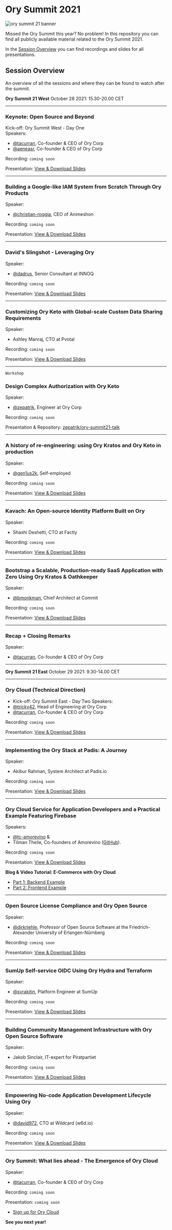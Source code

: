 # Ory Summit 2021

![ory summit 21 banner](./img/spotlight-banner-1920x400.png)

Missed the Ory Summit this year? 
No problem!
In this repository you can find all publicly available material related to the Ory Summit 2021.

In the [Session Overview](#session-overview) you can find recordings and slides for all presentations.

## Session Overview

An overview of all the sessions and where they can be found to watch after the summit. 

**Ory Summit 21 West**
October 28 2021: 15.30-20.00 CET

---

### Keynote: Open Source and Beyond
Kick-off: Ory Summit West - Day One   
Speakers:
- [@tacurran](https://github.com/tacurran), Co-founder & CEO of Ory Corp
- [@aeneasr](https://github.com/aeneasr), Co-founder & CEO of Ory Corp

Recording: `coming soon`

Presentation: [View & Download Slides](https://github.com/ory/summit/blob/master/Ory_Summit_21_Day_1_-_Keynote_-_Future_Directions_for_the_New_ID_Stack.pdf)

---
### Building a Google-like IAM System from Scratch Through Ory Products 
Speaker:
- [@christian-roggia](https://github.com/christian-roggia), CEO of Animeshon

Recording: `coming soon`

Presentation: [View & Download Slides](https://github.com/ory/summit/blob/master/Ory_Summit_21_Day_1_-_Christian_Roggia_-_Building_a_Google-like_IAM_system_from_scratch_through_Ory_products.pdf)

---
### David's Slingshot - Leveraging Ory 
Speaker:
- [@dadrus](https://github.com/dadrus), Senior Consultant at INNOQ

Recording: `coming soon`

Presentation: [View & Download Slides](https://github.com/ory/summit/blob/master/Ory_Summit_21_Day_1_-_Dimitrij_Drus_-_Davids_Slingshot_-_Leveraging_Ory.pdf)

---
### Customizing Ory Keto with Global-scale Custom Data Sharing Requirements
Speaker:
- Ashley Manraj, CTO at Pvotal

Recording: `coming soon`

Presentation: [View & Download Slides](https://github.com/ory/summit/blob/master/Ory_Summit_21_Day_1_-_Ashley_Manraj_-_Customizing_Ory_Keto_with_global_scale_data_sharing_requirements.pdf)

---
`Workshop`
### Design Complex Authorization with Ory Keto 
Speaker:
- [@zepatrik](https://github.com/zepatrik), Engineer at Ory Corp

Recording: `coming soon`

Presentation & Repository: [zepatrik/ory-summit21-talk](https://github.com/zepatrik/ory-summit21-talk)

---
### A history of re-engineering: using Ory Kratos and Ory Keto in production
Speaker:
- [@gen1us2k](https://github.com/gen1us2k), Self-employed

Recording: `coming soon`

Presentation: [View & Download Slides](https://github.com/ory/summit/blob/master/Ory_Summit_21_Day_1_-_Andrew_Minkin_-__Using_Kratos_and_Keto_in_production_.pdf)

---
### Kavach: An Open-source Identity Platform Built on Ory
Speaker:
- Shashi Deshetti, CTO at Factly 

Recording: `coming soon`

Presentation: [View & Download Slides](https://github.com/ory/summit/blob/master/Ory_Summit_21_Day_1_-_Sashi_Deshetti_Kavach_-_Empowering_no-code_application_development_using_Ory_Kratos_and_Ory_Keto.pdf)

---
### Bootstrap a Scalable, Production-ready SaaS Application with Zero Using Ory Kratos & Oathkeeper 
Speaker:
- [@bmonkman](https://github.com/bmonkman), Chief Architect at Commit

Recording: `coming soon`

Presentation: [View & Download Slides](https://github.com/ory/summit/blob/master/Ory_Summit_21_Day_1_-_Bill_Monkman_-_Zero_Bootstrapping_SaaS_applications_leveraging_Ory_Kratos_and_Oathkeeper.pdf)

---
### Recap + Closing Remarks
Speaker:
- [@tacurran](https://github.com/tacurran), Co-founder & CEO of Ory Corp
---
**Ory Summit 21 East**
October 29 2021: 9.30-14.00 CET

---
### Ory Cloud (Technical Direction) 
- Kick-off: Ory Summit East - Day Two
Speakers:
- [@tricky42](https://github.com/tricky42), Head of Engineering at Ory Corp
- [@tacurran](https://github.com/tacurran), Co-founder & CEO of Ory Corp


Recording: `coming soon`

Presentation: [View & Download Slides](https://github.com/ory/summit/blob/master/Ory_Summit_21_Day_2_-_Keynote_-_Ory_Cloud_Technical_Direction.pdf)

---
### Implementing the Ory Stack at Padis: A Journey
Speaker:
- Akibur Rahman, System Architect at Padis.io

Recording: `coming soon`

Presentation: [View & Download Slides](https://github.com/ory/summit/blob/master/Ory_Summit_21_Day_2_-_Akibur_Rahman_-_Implementing_the_Ory_stack_at_Padis.pdf)

---
### Ory Cloud Service for Application Developers and a Practical Example Featuring Firebase 
Speakers:
- [@tc-amorevino](https://github.com/tc-amorevino) &
- Tilman Theile, Co-founders of Amorevino ([GitHub](https://github.com/amorevino/)).

Recording: `coming soon`

Presentation: [View & Download Slides](https://github.com/ory/summit/blob/master/Ory_Summit_21_Day_2_-_Amorevino_-_Ory-Cloud_Service_for_App_Developers.pdf)

**Blog & Video Tutorial: E-Commerce with Ory Cloud**
- [Part 1: Backend Example](https://www.ory.sh/cloud-ecommerce-backend/)
- [Part 2: Frontend Example](https://www.ory.sh/cloud-ecommerce-frontend/)

---
### Open Source License Compliance and Ory Open Source 
Speaker:
- [@dirkriehle](https://github.com/dirkriehle), Professor of Open Source Software at the Friedrich-Alexander University of Erlangen-Nürnberg 

Recording: `coming soon`

Presentation: [View & Download Slides](https://github.com/ory/summit/blob/master/Ory_Summit_21_Day_2_-_Dirk_Riehle_-_Open_Source_License_Compliance_and_Ory_Open_Source.pdf)

---
### SumUp Self-service OIDC Using Ory Hydra and Terraform
Speaker:
- [@svrakitin](https://github.com/svrakitin), Platform Engineer at SumUp

Recording: `coming soon`

Presentation: [View & Download Slides](https://github.com/ory/summit/blob/master/Ory_Summit_21_Day_2_-_Stepan_Rakitin_-_SumUp_Self-service_OIDC_for_with_Ory_Hydra_and_Terraform.pdf)

---
### Building Community Management Infrastructure with Ory Open Source Software
Speaker:
- Jakob Sinclair, IT-expert for Piratpartiet

Recording: `coming soon`

Presentation: [View & Download Slides](https://github.com/ory/summit/blob/master/Ory_Summit_21_Day_2_-_Jakob_Sinclair_-_Building_a_community_management_infrastructure_with_Ory_open_source_software.pdf)

---
### Empowering No-code Application Development Lifecycle Using Ory
Speaker:
- [@david972](https://github.com/david972), CTO at Wildcard (w6d.io)

Recording: `coming soon`

Presentation: [View & Download Slides](https://github.com/ory/summit/blob/master/Ory_Summit_21_Day_2_-_David_Alexander_-_Empowering_no-code_application_development_using_Ory_Kratos_and_Ory_Keto.pdf)

---
### Ory Summit: What lies ahead - The Emergence of Ory Cloud
Speaker:
- [@tacurran](https://github.com/tacurran), Co-founder & CEO of Ory Corp

Recording: `coming soon`

Presentation: `coming soon`

- [Sign up for Ory Cloud](https://console.ory.sh/)

**See you next year!**